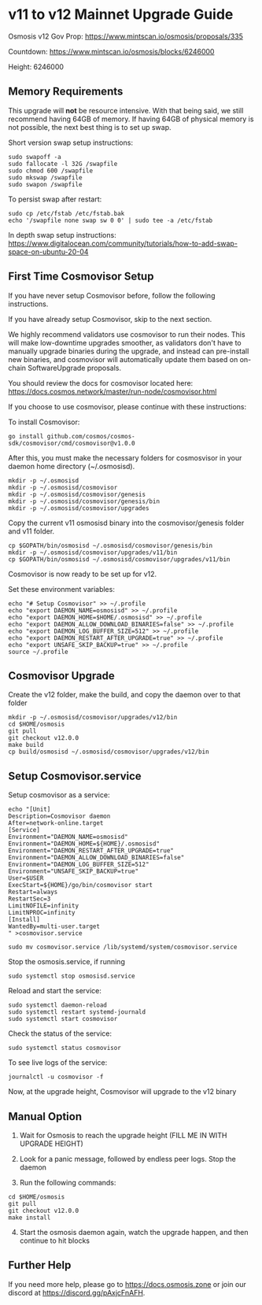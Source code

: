 # v11 to v12 Mainnet Upgrade Guide

Osmosis v12 Gov Prop: <https://www.mintscan.io/osmosis/proposals/335>

Countdown: <https://www.mintscan.io/osmosis/blocks/6246000>

Height: 6246000

## Memory Requirements

This upgrade will **not** be resource intensive. With that being said, we still recommend having 64GB of memory. If having 64GB of physical memory is not possible, the next best thing is to set up swap.

Short version swap setup instructions:

``` {.sh}
sudo swapoff -a
sudo fallocate -l 32G /swapfile
sudo chmod 600 /swapfile
sudo mkswap /swapfile
sudo swapon /swapfile
```

To persist swap after restart:

``` {.sh}
sudo cp /etc/fstab /etc/fstab.bak
echo '/swapfile none swap sw 0 0' | sudo tee -a /etc/fstab
```

In depth swap setup instructions:
<https://www.digitalocean.com/community/tutorials/how-to-add-swap-space-on-ubuntu-20-04>

## First Time Cosmovisor Setup

If you have never setup Cosmovisor before, follow the following instructions.

If you have already setup Cosmovisor, skip to the next section.

We highly recommend validators use cosmovisor to run their nodes. This
will make low-downtime upgrades smoother, as validators don't have to
manually upgrade binaries during the upgrade, and instead can
pre-install new binaries, and cosmovisor will automatically update them
based on on-chain SoftwareUpgrade proposals.

You should review the docs for cosmovisor located here:
<https://docs.cosmos.network/master/run-node/cosmovisor.html>

If you choose to use cosmovisor, please continue with these
instructions:

To install Cosmovisor:

``` {.sh}
go install github.com/cosmos/cosmos-sdk/cosmovisor/cmd/cosmovisor@v1.0.0
```

After this, you must make the necessary folders for cosmosvisor in your
daemon home directory (\~/.osmosisd).

``` {.sh}
mkdir -p ~/.osmosisd
mkdir -p ~/.osmosisd/cosmovisor
mkdir -p ~/.osmosisd/cosmovisor/genesis
mkdir -p ~/.osmosisd/cosmovisor/genesis/bin
mkdir -p ~/.osmosisd/cosmovisor/upgrades
```

Copy the current v11 osmosisd binary into the
cosmovisor/genesis folder and v11 folder.

```{.sh}
cp $GOPATH/bin/osmosisd ~/.osmosisd/cosmovisor/genesis/bin
mkdir -p ~/.osmosisd/cosmovisor/upgrades/v11/bin
cp $GOPATH/bin/osmosisd ~/.osmosisd/cosmovisor/upgrades/v11/bin
```

Cosmovisor is now ready to be set up for v12.

Set these environment variables:

```{.sh}
echo "# Setup Cosmovisor" >> ~/.profile
echo "export DAEMON_NAME=osmosisd" >> ~/.profile
echo "export DAEMON_HOME=$HOME/.osmosisd" >> ~/.profile
echo "export DAEMON_ALLOW_DOWNLOAD_BINARIES=false" >> ~/.profile
echo "export DAEMON_LOG_BUFFER_SIZE=512" >> ~/.profile
echo "export DAEMON_RESTART_AFTER_UPGRADE=true" >> ~/.profile
echo "export UNSAFE_SKIP_BACKUP=true" >> ~/.profile
source ~/.profile
```

## Cosmovisor Upgrade

Create the v12 folder, make the build, and copy the daemon over to that folder

```{.sh}
mkdir -p ~/.osmosisd/cosmovisor/upgrades/v12/bin
cd $HOME/osmosis
git pull
git checkout v12.0.0
make build
cp build/osmosisd ~/.osmosisd/cosmovisor/upgrades/v12/bin
```

## Setup Cosmovisor.service

Setup cosmovisor as a service:
```{.sh}
echo "[Unit]
Description=Cosmovisor daemon
After=network-online.target
[Service]
Environment="DAEMON_NAME=osmosisd"
Environment="DAEMON_HOME=${HOME}/.osmosisd"
Environment="DAEMON_RESTART_AFTER_UPGRADE=true"
Environment="DAEMON_ALLOW_DOWNLOAD_BINARIES=false"
Environment="DAEMON_LOG_BUFFER_SIZE=512"
Environment="UNSAFE_SKIP_BACKUP=true"
User=$USER
ExecStart=${HOME}/go/bin/cosmovisor start
Restart=always
RestartSec=3
LimitNOFILE=infinity
LimitNPROC=infinity
[Install]
WantedBy=multi-user.target
" >cosmovisor.service
```

```{.sh}
sudo mv cosmovisor.service /lib/systemd/system/cosmovisor.service
```

Stop the osmosis.service, if running
```{.sh}
sudo systemctl stop osmosisd.service
```

Reload and start the service:
```{.sh}
sudo systemctl daemon-reload
sudo systemctl restart systemd-journald
sudo systemctl start cosmovisor
```

Check the status of the service:
```{.sh}
sudo systemctl status cosmovisor
```
To see live logs of the service:
```{.sh}
journalctl -u cosmovisor -f
```

Now, at the upgrade height, Cosmovisor will upgrade to the v12 binary

## Manual Option

1. Wait for Osmosis to reach the upgrade height (FILL ME IN WITH UPGRADE HEIGHT)

2. Look for a panic message, followed by endless peer logs. Stop the daemon

3. Run the following commands:

```{.sh}
cd $HOME/osmosis
git pull
git checkout v12.0.0
make install
```

4. Start the osmosis daemon again, watch the upgrade happen, and then continue to hit blocks

## Further Help

If you need more help, please go to <https://docs.osmosis.zone> or join
our discord at <https://discord.gg/pAxjcFnAFH>.
